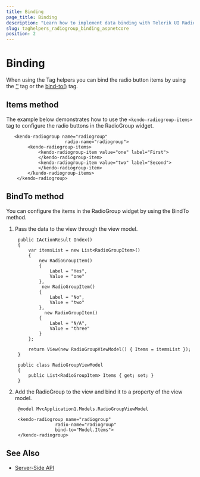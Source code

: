 ```yaml
---
title: Binding
page_title: Binding
description: "Learn how to implement data binding with Telerik UI RadioGroup TagHelper for {{ site.framework }}."
slug: taghelpers_radiogroup_binding_aspnetcore
position: 2
---
```


# Binding

When using the Tag helpers you can bind the radio button items by using the ['<kendo-radiogroup-items>'](#items) tag or the [bind-to()](#bindto) tag.

## Items method

The example below demonstrates how to use the `<kendo-radiogroup-items>` tag to configure the radio buttons in the RadioGroup widget.

```tagHelper
   <kendo-radiogroup name="radiogroup"
                      radio-name="radiogroup">
        <kendo-radiogroup-items>
            <kendo-radiogroup-item value="one" label="First">
            </kendo-radiogroup-item>
            <kendo-radiogroup-item value="two" label="Second">
            </kendo-radiogroup-item>
        </kendo-radiogroup-items>
    </kendo-radiogroup>
```


## BindTo method

You can configure the items in the RadioGroup widget by using the BindTo method.

1. Pass the data to the view through the view model.

        public IActionResult Index()
        {
            var itemsList = new List<RadioGroupItem>()
            {
                new RadioGroupItem()
                {
                    Label = "Yes",
                    Value = "one"
                },
                 new RadioGroupItem()
                {
                    Label = "No",
                    Value = "two"                    
                },
                  new RadioGroupItem()
                {
                    Label = "N/A",
                    Value = "three"
                }
            };

            return View(new RadioGroupViewModel() { Items = itemsList });
        }

        public class RadioGroupViewModel
        {
            public List<RadioGroupItem> Items { get; set; }
        }



1. Add the RadioGroup to the view and bind it to a property of the view model.

        @model MvcApplication1.Models.RadioGroupViewModel

        <kendo-radiogroup name="radiogroup"
                      radio-name="radiogroup"                      
                      bind-to="Model.Items">
        </kendo-radiogroup>

## See Also

* [Server-Side API](/api/radiogroup)
